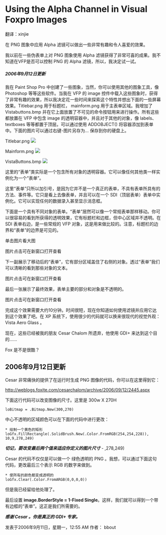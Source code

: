 # Using the Alpha Channel in Visual Foxpro Images 

翻译：xinjie

在 PNG 图象中应用 Alpha 滤镜可以做出一些非常有趣和令人喜爱的效果。

我以前在一些伪表单上对 PNG 图象使用 Alpha 滤镜获得了非常可喜的成果。我不知道在VFP是否可以控制 PNG 的 Alpha 滤镜，所以，我决定试一试。

##### 2006年9月12日更新

我在 Paint Shop Pro 中创建了一些图象，当然，你可以使用其他的图象工具，像 Photoshop 等等这些软件。当我在 VFP 的 image 控件中载入这些图象时，获得了非常有趣的效果，所以我决定花一些时间来探索这个特性并想出下面的一些屏幕效果。Titlebar.png 用于标题栏， mainform.png 用于主表单区域。我增加了  Vistabuttons.bmp 并在它上面放置了不可见的命令按钮用来进行操作。所有这些都放置在 VFP 中包含 image 的透明容器中，并且对于其他的对象，像 labels、textboxes 等等都置于顶层。可以通过使用 ADDOBJECT() 将容器添加到表单中。下面的图片可以通过右键-图片另存为...  保存到你的硬盘上。

Titlebar.png
<img src="../../Picture/Titlebar.png">

Mainform.png
<img src="../../Picture/Mainform.png">

VistaButtons.bmp
<img src="../../Picture/VistaButtons.png">

这里的“表单”类实际是一个包含所有对象的透明容器。它可以像任何其他类一样实例化为一个“表单”。

这里“表单”只所以加引号，是因为它并不是一个真正的表单，不具有表单所具有的方法、事件等。它只是看上去像表单，并且可以在一个 SDI（顶层表单）表单中实例化。它可以实现任何的数据录入甚至显示消息框。

下面是一个具有不同对象的表单。“表单”居然可以像一个常规表单那样移动。你可以很容易的看到所获得的透明效果，它有标题栏和边框，但中心区域并不透明。在 SDI 表单右边，是一些常规的 VFP 对象，这是用来做比较的。注意，标题栏的边界和“表单”的边界是可见的。

单击图片看大图

图片点击可在新窗口打开查看

下一副展示了移动后的“表单”，它有部分区域盖住了右侧的对象。透过“表单”我们可以清晰的看到那些对象的文本。

图片点击可在新窗口打开查看

 

最后一张展示了最终效果，表单主要的部分和对象是不透明的。

图片点击可在新窗口打开查看

完成这个效果需要大约10分钟。时间很短，现在你知道如何使用滤镜并应用它达到这个效果了吧。在 XP 系统下，使用很少的代码就可以换来很现代的视觉外观： Vista Aero Glass 。

现在，这些已经被我的朋友 Cesar Chalom 所遗弃，他使用 GDI+ 来达到这个目的......

Fox 是不是很酷？


## 2006年9月12日更新
Cesar 非常痛快的提供了在运行时生成 PNG 图像的代码，你可以在这里得到它：

http://weblogs.foxite.com/cesarchalom/archive/2006/09/12/2445.aspx

下面这行代码可以改变图像的尺寸。这里是 300w X 270H
```foxpro
loBitmap = .Bitmap.New(300,270)
```

中心不透明的区域颜色可以在下面的代码中进行更改：
```foxpro
* 绘制一个黄色的矩形
loGfx.FillRectangle(.SolidBrush.New(.Color.FromRGB(254,254,228)), 10,9,278,249)
```
***切记，要改变最后两个值来适应你定义的图片尺寸*** - ,278,249)

Cesar 的代码不仅仅是可以做一个 绿色透明的 PNG 。我想，可以通过下面这句代码，更改最后三个表示 RGB 的数字来做到。
```foxpro
* 使所有的颜色都变成透明的
loGfx.Clear(.Color.FromARGB(0,0,0,0))
```
但是我已经留给他处理了。

最后设置  **image.BorderStyle = 1-Fixed Single**。这样，我们就可以得到一个带有边框的“表单”。这正是我们所需要的。

***感谢 Cesar 。你是真正的  GDI+ 专家。***

发表于2006年9月11日，星期一，12:55 AM 
作者： bbout  
